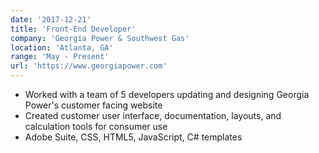 ```yaml
---
date: '2017-12-21'
title: 'Front-End Developer'
company: 'Georgia Power & Southwest Gas'
location: 'Atlanta, GA'
range: 'May - Present'
url: 'https://www.georgiapower.com'
---
```


- Worked with a team of 5 developers updating and designing Georgia Power's customer facing website
- Created customer user interface, documentation, layouts, and calculation tools for consumer use
- Adobe Suite, CSS, HTML5, JavaScript, C# templates
